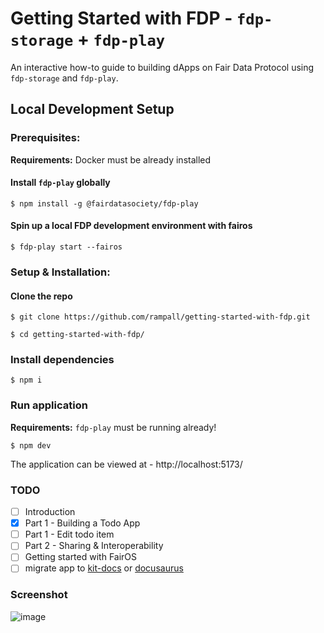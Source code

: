 # Getting Started with FDP - `fdp-storage` + `fdp-play`

An interactive how-to guide to building dApps on Fair Data Protocol using `fdp-storage` and `fdp-play`.

## Local Development Setup

### Prerequisites:

**Requirements:** Docker must be already installed

#### Install `fdp-play` globally
```shell
$ npm install -g @fairdatasociety/fdp-play
```

#### Spin up a local FDP development environment with fairos
```shell
$ fdp-play start --fairos
```

### Setup & Installation:

#### Clone the repo
```shell
$ git clone https://github.com/rampall/getting-started-with-fdp.git
```

```shell
$ cd getting-started-with-fdp/
```

### Install dependencies
```shell
$ npm i
```

### Run application
**Requirements:** `fdp-play` must be running already! 

```shell
$ npm dev
```

The application can be viewed at - http://localhost:5173/

### TODO
- [ ] Introduction
- [x] Part 1 - Building a Todo App
- [ ] Part 1 - Edit todo item 
- [ ] Part 2 - Sharing & Interoperability
- [ ] Getting started with FairOS
- [ ] migrate app to [kit-docs](https://github.com/svelteness/kit-docs) or [docusaurus](https://docusaurus.io/)

### Screenshot
![image](https://user-images.githubusercontent.com/520570/206979944-11a4e3b1-1f29-44d6-8fba-5bf2d5b93f47.png)
